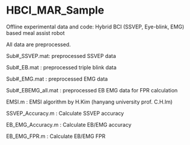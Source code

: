 # HBCI_MAR_Sample
Offline experimental data and code: Hybrid BCI (SSVEP, Eye-blink, EMG) based meal assist robot

All data are preprocessed.

Sub#_SSVEP.mat: preprocessed SSVEP data

Sub#_EB.mat : preprocessed triple blink data

Sub#_EMG.mat : preprocessed EMG data

Sub#_EBEMG_all.mat : preprocessed EB EMG data for FPR calculation

EMSI.m : EMSI algorithm by H.Kim (hanyang university prof. C.H.Im)

SSVEP_Accuracy.m : Calculate SSVEP accuracy

EB_EMG_Accuracy.m : Calculate EB/EMG accuracy

EB_EMG_FPR.m : Calculate EB/EMG FPR
